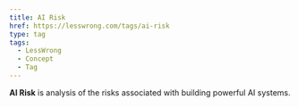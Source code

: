 ```yaml
---
title: AI Risk
href: https://lesswrong.com/tags/ai-risk
type: tag
tags:
  - LessWrong
  - Concept
  - Tag
---
```


**AI Risk** is analysis of the risks associated with building powerful AI systems.